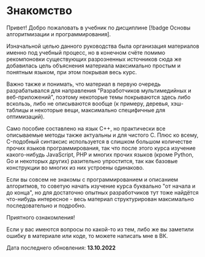 # Знакомство

Привет! Добро пожаловать в учебник по дисциплине [!badge Основы алгоритмизации и программирования].

Изначальной целью данного руководства была организация материалов именно под учебный процесс, но в конечном счёте помимо рекомпоновки существующих разрозненных источников сюда же добавилась цель объяснения материала максимально простым и понятным языком, при этом покрывая весь курс.

Важно также и понимать, что материал в первую очередь разрабатывался для направления "Разработчиков мультимедийных и веб-приложений", поэтому некоторые темы покрываются здесь либо вскользь, либо не описываются вообще (к примеру, деревья, хэш-таблицы и некоторые вещи, максимально специфичные для оптимизаций).

Само пособие составлено на язык C++, но практически все описываемые методы также актуальны и для чистого C. Плюс ко всему, C-подобный синтаксис используется в слишком большом количестве прочих языков программирования, так что после этого курса изучение какого-нибудь JavaScript, PHP и многих прочих языков (кроме Python, Go и некоторых других) разительно упростится, так как базовые конструкции во многих из них устроены одинаково.

Если вы совсем не знакомы с программированием и описанием алгоритмов, то советую начать изучение курса буквально "от начала и до конца", но для достаточно опытных разработчиков тут тоже найдётся что-нибудь интересное - весь материал структурирован максимально последовательно и подробно.

Приятного ознакомления!

Если у вас имеются вопросы по какой-то из тем, либо же вы заметили ошибку в материале или коде, то можете написать мне в ВК.

Дата последнего обновления: **13.10.2022**

